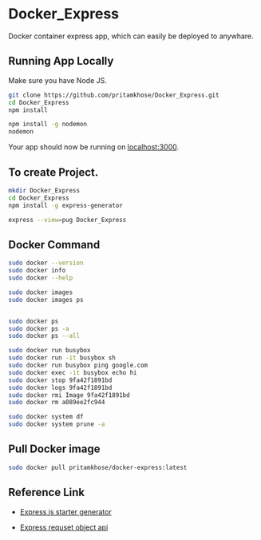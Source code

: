 # Docker_Express
 Docker container express app, which can easily be deployed to anywhare.

## Running App Locally

Make sure you have Node JS.

```sh
git clone https://github.com/pritamkhose/Docker_Express.git
cd Docker_Express
npm install

npm install -g nodemon
nodemon

```

Your app should now be running on [localhost:3000](http://localhost:3000/).

## To create Project.

```sh
mkdir Docker_Express
cd Docker_Express
npm install -g express-generator

express --view=pug Docker_Express
```

## Docker Command

```sh
sudo docker --version
sudo docker info
sudo docker --help

sudo docker images
sudo docker images ps


sudo docker ps
sudo docker ps -a
sudo docker ps --all

sudo docker run busybox
sudo docker run -it busybox sh
sudo docker run busybox ping google.com
sudo docker exec -it busybox echo hi
sudo docker stop 9fa42f1891bd
sudo docker logs 9fa42f1891bd
sudo docker rmi Image 9fa42f1891bd
sudo docker rm a089ee2fc944

sudo docker system df
sudo docker system prune -a
```

## Pull Docker image
```sh
sudo docker pull pritamkhose/docker-express:latest
```

## Reference Link

- [Express js starter generator](http://expressjs.com/en/starter/generator.html) 

- [Express requset object api](https://www.digitalocean.com/community/tutorials/nodejs-req-object-in-expressjs)
